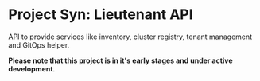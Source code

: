 # Project Syn: Lieutenant API

API to provide services like inventory, cluster registry, tenant management and
GitOps helper.

**Please note that this project is in it's early stages and under active development**.
